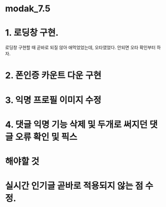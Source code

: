 # modak_7.5
# 1. 로딩창 구현.
로딩창 구현할 때 곧바로 되질 않아 애먹었었는데, 오타였었다. 안되면 오타 확인부터 하자.
# 2. 폰인증 카운트 다운 구현
# 3. 익명 프로필 이미지 수정
# 4. 댓글 익명 기능 삭제 및 두개로 써지던 댓글 오류 확인 및 픽스
# 해야할 것
# 실시간 인기글 곧바로 적용되지 않는 점 수정.
